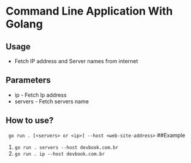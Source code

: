 # Command Line Application With Golang

## Usage
* Fetch IP address and Server names from internet

## Parameters
- ip - Fetch Ip address
- servers - Fetch servers name

## How to use?
``` go run . [<servers> or <ip>] --host <web-site-address>```
 ##Example
 1. ```go run . servers --host devbook.com.br```
 1.  ```go run . ip --host devbook.com.br``` 


